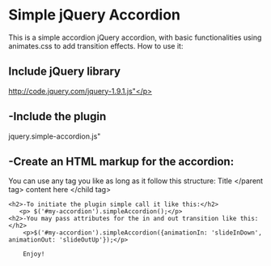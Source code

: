 Simple jQuery Accordion
=======================

This is a simple accordion jQuery accordion, with basic functionalities using animates.css to add transition effects.
How to use it:
    <h2>Include jQuery library</h2>
        <p>http://code.jquery.com/jquery-1.9.1.js"</p>
    <h2>-Include the plugin</h2>
       <p> jquery.simple-accordion.js"</p>
    <h2>-Create an HTML markup for the accordion:</h2>
        You can use any tag you like as long as it follow this structure:
        <parent tag> Title </parent tag>
        <child tag> content here </child tag>

    <h2>-To initiate the plugin simple call it like this:</h2>
       <p> $('#my-accordion').simpleAccordion();</p>
    <h2>-You may pass attributes for the in and out transition like this:</h2>
        <p>$('#my-accordion').simpleAccordion({animationIn: 'slideInDown', animationOut: 'slideOutUp'});</p>

        Enjoy!
